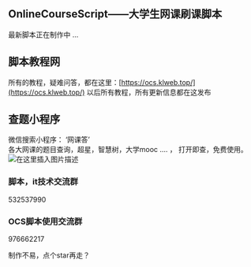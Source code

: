  


## OnlineCourseScript——大学生网课刷课脚本

最新脚本正在制作中 ...

## 脚本教程网
所有的教程，疑难问答，都在这里：[https://ocs.klweb.top/](https://ocs.klweb.top/)
以后所有教程，所有更新信息都在这发布
## 查题小程序
微信搜索小程序： ‘网课答’    
各大网课的题目查询，超星，智慧树，大学mooc .... ， 打开即查，免费使用。
![在这里插入图片描述](https://ocs.klweb.top/assets/img/wkd.d9bbce86.jpg)

### 脚本，it技术交流群
532537990

### OCS脚本使用交流群
976662217

制作不易，点个star再走？


